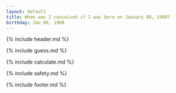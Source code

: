 ```yaml
---
layout: default
title: When was I conceived if I was born on January 08, 1909?
birthday: Jan 08, 1909
---
```


{% include header.md %}

{% include guess.md %}

{% include calculate.md %}

{% include safety.md %}

{% include footer.md %}



